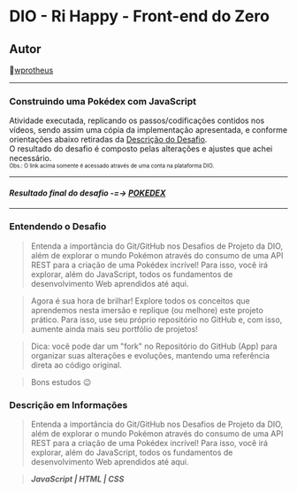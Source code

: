 # DIO - Ri Happy - Front-end do Zero

## Autor
🔸[wprotheus](https://github.com/wprotheus)

---

### Construindo uma Pokédex com JavaScript  

Atividade executada, replicando os passos/codificações contidos nos vídeos, sendo assim uma cópia da implementação apresentada, e conforme orientações abaixo retiradas da [Descrição do Desafio](https://web.dio.me/lab/construindo-uma-pokedex-com-javascript/learning/a6cccca3-fffe-486d-a5f9-8472484dd3e4).  
O resultado do desafio é composto pelas alterações e ajustes que achei necessário.  
<small><sup>Obs.: O link acima somente é acessado através de uma conta na plataforma DIO.</sup></small>

---  

#### ***Resultado final do desafio -=-> [POKEDEX](https://wprotheus.github.io/Desafio-pokedex/)***

---

### Entendendo o Desafio

> Entenda a importância do Git/GitHub nos Desafios de Projeto da DIO, além de explorar o mundo Pokémon através do consumo de uma API REST para a criação de uma Pokédex incrível! Para isso, você irá explorar, além do JavaScript, todos os fundamentos de desenvolvimento Web aprendidos até aqui.

> Agora é sua hora de brilhar! Explore todos os conceitos que aprendemos nesta imersão e replique (ou melhore) este projeto prático. Para isso, use seu próprio repositório no GitHub e, com isso, aumente ainda mais seu portfólio de projetos!

> Dica: você pode dar um "fork" no Repositório do GitHub (App) para organizar suas alterações e evoluções, mantendo uma referência direta ao código original.

> Bons estudos 😉


### Descrição em Informações

> Entenda a importância do Git/GitHub nos Desafios de Projeto da DIO, além de explorar o mundo Pokémon através do consumo de uma API REST para a criação de uma Pokédex incrível! Para isso, você irá explorar, além do JavaScript, todos os fundamentos de desenvolvimento Web aprendidos até aqui.

> ***JavaScript | HTML | CSS***
